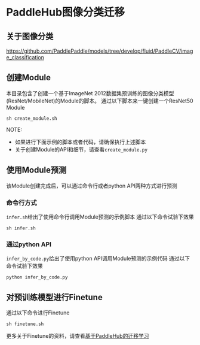 # PaddleHub图像分类迁移

## 关于图像分类
https://github.com/PaddlePaddle/models/tree/develop/fluid/PaddleCV/image_classification

## 创建Module
本目录包含了创建一个基于ImageNet 2012数据集预训练的图像分类模型(ResNet/MobileNet)的Module的脚本。
通过以下脚本来一键创建一个ResNet50 Module
```shell
sh create_module.sh
```
NOTE:
* 如果进行下面示例的脚本或者代码，请确保执行上述脚本
* 关于创建Module的API和细节，请查看`create_module.py`

## 使用Module预测
该Module创建完成后，可以通过命令行或者python API两种方式进行预测
### 命令行方式
`infer.sh`给出了使用命令行调用Module预测的示例脚本
通过以下命令试验下效果
```shell
sh infer.sh
```
### 通过python API
`infer_by_code.py`给出了使用python API调用Module预测的示例代码
通过以下命令试验下效果
```shell
python infer_by_code.py
```

## 对预训练模型进行Finetune
通过以下命令进行Finetune
```shell
sh finetune.sh
```

更多关于Finetune的资料，请查看[基于PaddleHub的迁移学习](https://github.com/PaddlePaddle/PaddleHub/blob/develop/docs/transfer_learning_turtorial.md)
